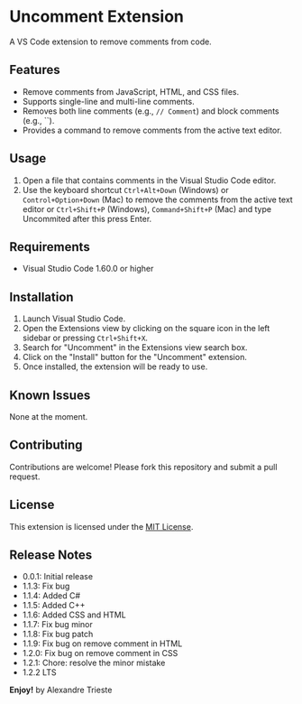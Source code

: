 # Uncomment Extension

<!-- ![Uncomment Extension](https://github.com/alexandretrieste/image_for_Readme/blob/main/favicon.jpg) -->

A VS Code extension to remove comments from code.

## Features

- Remove comments from JavaScript, HTML, and CSS files.
- Supports single-line and multi-line comments.
- Removes both line comments (e.g., `// Comment`) and block comments (e.g., ``).
- Provides a command to remove comments from the active text editor.

## Usage

1. Open a file that contains comments in the Visual Studio Code editor.
2. Use the keyboard shortcut `Ctrl+Alt+Down` (Windows) or `Control+Option+Down` (Mac) to remove the comments from the active text editor or `Ctrl+Shift+P` (Windows), `Command+Shift+P` (Mac) and type Uncommited after this press Enter.

## Requirements

- Visual Studio Code 1.60.0 or higher

## Installation

1. Launch Visual Studio Code.
2. Open the Extensions view by clicking on the square icon in the left sidebar or pressing `Ctrl+Shift+X`.
3. Search for "Uncomment" in the Extensions view search box.
4. Click on the "Install" button for the "Uncomment" extension.
5. Once installed, the extension will be ready to use.

## Known Issues

None at the moment.

## Contributing

Contributions are welcome! Please fork this repository and submit a pull request.

## License

This extension is licensed under the [MIT License](https://github.com/alexandretrieste/uncomment/blob/main/LICENSE).

## Release Notes

- 0.0.1: Initial release
- 1.1.3: Fix bug
- 1.1.4: Added C#
- 1.1.5: Added C++
- 1.1.6: Added CSS and HTML
- 1.1.7: Fix bug minor
- 1.1.8: Fix bug patch
- 1.1.9: Fix bug on remove comment in HTML
- 1.2.0: Fix bug on remove comment in CSS
- 1.2.1: Chore: resolve the minor mistake
- 1.2.2 LTS

**Enjoy!**
by Alexandre Trieste
